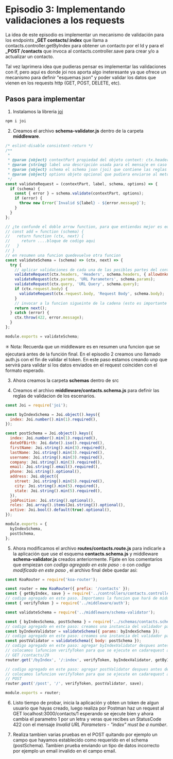 # Episodio 3: Implementando validaciones a los requests

La idea de este episodio es implementar un mecanismo de validación para los endpoints **\_GET contacts/:index** que llama a contacts.controller.getByIndex para obtener un contacto por el Id y para el **\_POST /contacts** que invoca al contacts.controller.save para crear y/o a actualizar un contacto.

Tal vez laprimera idea que pudieras pensar es implementar las validaciones con if, pero aqui es donde joi nos aporta algo ineteresante ya que ofrece un mecanismo para definir "esquemas json" y poder validar los datos que vienen en los requests http (GET, POST, DELETE, etc).

## Pasos para implementar

1. Instalamos la libreria [joi](https://www.npmjs.com/package/joi)

```bash
npm i joi
```

2. Creamos el archivo **schema-validator.js** dentro de la carpeta **middleware**.

```javascript
/* eslint-disable consistent-return */
/**
 *
 * @param {object} contextPart propiedad del objeto context: ctx.headers | ctx.params | ctx.query | ctx.request.body
 * @param {string} label una descripción usada para el mensaje en caso de error
 * @param {object} schema el schema json (joi) que contiene las reglas de validacion, contiene un metodo validate
 * @param {object} options objeto opcional que pudiera enviarse al metodo shcema.validate
 */
const validateRequest = (contextPart, label, schema, options) => {
  if (schema) {
    const { error } = schema.validate(contextPart, options);
    if (error) {
      throw new Error(`Invalid ${label} - ${error.message}`);
    }
  }
};

// ¿te confunde el doble arrow function, para que entiendas mejor es equivalente al siguiente ejemplo:
// const add = function (schema) {
//   return function (ctx, next) {
//     return ....bloque de codigo aqui
//   }
// }
// en resumen una funcion quedevuelve otra funcion
const validateSchema = (schema) => (ctx, next) => {
  try {
    // aplicar validaciones de cada una de las posibles partes del contexto del request
    validateRequest(ctx.headers, 'Headers', schema.headers, { allowUnknown: true });
    validateRequest(ctx.params, 'URL Parameters', schema.params);
    validateRequest(ctx.query, 'URL Query', schema.query);
    if (ctx.request.body) {
      validateRequest(ctx.request.body, 'Request Body', schema.body);
    }
    // invocar a la funcion sigueinte de la cadena (esto es importante en el cocepto de un middleware, porque son funciones previas que se ejecutan antes de llamar al metodo del controlador)
    return next();
  } catch (error) {
    ctx.throw(422, error.message);
  }
};

module.exports = validateSchema;
```

:eight_spoked_asterisk: Nota: Recuerda que un middleware es en resumen una funcion que se ejecutará antes de la función final. En el episodio 2 creamos uno llamado auth.js con el fin de validar el token. En este paso estamos creando unp que servirá para validar si los datos enviados en el request coinciden con el formato esperado.

3. Ahora creamos la carpeta **schemas** dentro de src

4. Creamos el archivo **middleware/contacts.schema.js** para definir las reglas de validacion de los escenarios.

```javascript
const Joi = require('joi');

const byIndexSchema = Joi.object().keys({
  index: Joi.number().min(1).required(),
});

const postSchema = Joi.object().keys({
  index: Joi.number().min(1).required(),
  dateOfBirth: Joi.date().iso().required(),
  firstName: Joi.string().min(3).required(),
  lastName: Joi.string().min(3).required(),
  username: Joi.string().min(3).required(),
  company: Joi.string().min(3).required(),
  email: Joi.string().email().required(),
  phone: Joi.string().optional(),
  address: Joi.object({
    street: Joi.string().min(5).required(),
    city: Joi.string().min(5).required(),
    state: Joi.string().min(5).required(),
  }),
  jobPosition: Joi.string().optional(),
  roles: Joi.array().items(Joi.string()).optional(),
  active: Joi.bool().default(true).optional(),
});

module.exports = {
  byIndexSchema,
  postSchema,
};
```

5. Ahora modificamos el archivo **routes/contacts.route.js** para indicarle a la aplicación que use el esquema **contacts.schema.js** y middleware **schema-validator.js** creados anteriormente. Fijate en los comentarios que empiezan con _codigo agregado en este paso_ : o con _codigo modificado en este paso_ , el archivo final debe quedar asi:

```javascript
const KoaRouter = require('koa-router');

const router = new KoaRouter({ prefix: '/contacts' });
const { getByIndex, save } = require('../controllers/contacts.controller');
// codigo agregado en este paso. Importamos la funcion que hará de middleware
const { verifyToken } = require('../middleware/auth');

const validateSchema = require('../middleware/schema-validator');

const { byIndexSchema, postSchema } = require('../schemas/contacts.schema');
// codigo agregado en este paso: creamos una instancia del validador pasandole la parte del request que queremos validar en este caso (params) y el esquema apropiado
const byIndexValidator = validateSchema({ params: byIndexSchema });
// codigo agregado en este paso: creamos una instancia del validador pasandole la parte del request que queremos validar en este caso (body) y el esquema apropiado
const postValidator = validateSchema({ body: postSchema });
// codigo agregado en este paso: agregar byIndexValidator despues antes de llamar a la funcion del controller.
// colocamos lafuncion verifyToken para que se ejecute en cadarequest antes de invocar a la funcion del controllador
// GET /contacts/29
router.get('/byIndex', '/:index', verifyToken, byIndexValidator, getByIndex);

// codigo agregado en este paso: agregar postValidator despues antes de llamar a la funcion del controller.
// colocamos lafuncion verifyToken para que se ejecute en cadarequest antes de invocar a la funcion del controllador
// POST
router.post('/post', '/', verifyToken, postValidator, save);

module.exports = router;
```

6. Listo tiempo de probar, inicia la aplicación y obten un token de algun usuario que hayas creado, luego realiza por Postman haz un request al GET localhost:3000/contacts/1 esperando se ejecute bien y ahora cambia el parametro 1 por un letra y veras que recibes un StatusCode 422 con el mensaje _Invalid URL Parameters - "index" must be a number_.

7. Realiza tambien varias pruebas en el POST quitando por ejemplo un campo que hayamos establecido como requerido en el schema (postSchema). Tambien prueba enviando un tipo de datos incorrecto por ejemplo un email invalido en el campo email.
